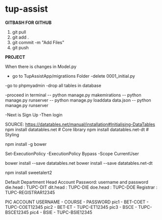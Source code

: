 # tup-assist


**GITBASH FOR GITHUB**

1. git pull
2. git add .
3. git commit -m "Add Files"
4. git push


**PROJECT**

When there is changes in Model.py
- go to TupAssistApp/migratiions Folder
-delete 0001_initial.py

-go to phpmyadmin
-drop all tables in database

-proceed in terminal
-- python manage.py makemirations
-- python manage.py runserver
-- python manage.py loaddata data.json
-- python manage.py runserver

-Next is Sign Up
-Then login


<!-- Data Tables NodeJs PACKAGES -->
SOURCE: https://datatables.net/manual/installation#Initialising-DataTables
npm install datatables.net    # Core library
npm install datatables.net-dt # Styling

npm install -g bower

Set-ExecutionPolicy -ExecutionPolicy Bypass -Scope CurrentUser

bower install --save datatables.net
bower install --save datatables.net-dt



<!-- SweetAlert2 -->
npm install sweetalert2



<!--CUSTOM HASH PASSWORD-->
Default Department Head Account Password:
username and password
die.head : TUPC-DIT
dit.head : TUPC-DIE 
doe.head : TUPC-DOE
Registrar : TUPC-REGISTRAR12345


PIC ACCOUNT
USERNAME - COURSE - PASSWORD
pic1 - BET-COET - TUPC-COET12345
pic2 - BET-ET - TUPC-ET12345
pic3 - BSCE - TUPC-BSCE12345
pic4 - BSIE - TUPC-BSIE12345